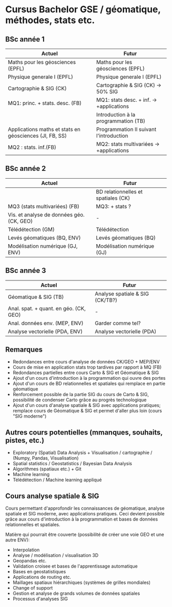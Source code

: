 # Cursus Bachelor GSE / géomatique, méthodes, stats etc.

## BSc année 1

| Actuel                                | Futur
| -                                     | -
| Maths pour les géosciences (EPFL)     | Maths pour les géosciences (EPFL)
| Physique generale I (EPFL)            | Physique generale I (EPFL)
| Cartographie & SIG (CK)               | Cartographie & SIG (CK) → 50% SIG
| MQ1: princ. + stats. desc. (FB)       | MQ1: stats desc. + inf. → +applications
|                                       | Introduction à la programmation (TB)
| Applications maths et stats en géosciences (JI, FB, SS) | Programmation II suivant l'introduction
| MQ2 : stats. inf.(FB)                 | MQ2: stats multivariées → +applications


## BSc année 2

| Actuel                                | Futur
| -                                     | -
|                                       | BD relationnelles et spatiales (CK)
| MQ3 (stats multivariées) (FB)         | MQ3: + stats ?
| Vis. et analyse de données géo. (CK, GEO) | -
| Télédétection (GM)                    | Télédétection
| Levés géomatiques (BQ, ENV)           | Levés géomatiques (BQ)
| Modélisation numérique (GJ, ENV)      | Modélisation numérique (GJ)

## BSc année 3

| Actuel                                | Futur
| -                                     | -
| Géomatique & SIG (TB)                 | Analyse spatiale & SIG (CK/TB?)
| Anal. spat. + quant. en géo. (CK, GEO) | -
| Anal. données env. (MEP, ENV)         | Garder comme tel?
| Analyse vectorielle (PDA, ENV)        | Analyse vectorielle (PDA)


## Remarques

- Redondances entre cours d'analyse de données CK/GEO + MEP/ENV
- Cours de mise en application stats trop tardives par rapport à MQ (FB)
- Redondances partielles entre cours Carto & SIG et Géomatique & SIG
- Ajout d'un cours d'introduction à la programmation qui ouvre des portes
- Ajout d'un cours de BD relationnelles et spatiales qui remplace en partie géomatique
- Renforcement possible de la partie SIG du cours de Carto & SIG, possibilité de condenser Carto grâce au progrès technologique
- Ajout d'un cours d'analyse spatiale & SIG avec applications pratiques; remplace cours de Géomatique & SIG et permet d'aller plus loin (cours "SIG moderne")


## Autres cours potentielles (mmanques, souhaits, pistes, etc.)

- Exploratory (Spatial) Data Analysis + Visualisation / cartographie / (Numpy, Pandas, Visualisation)
- Spatial statistics / Geostatistics / Bayesian Data Analysis
- Algorithmes (spatiaux etc.) + Git
- Machine learning
- Télédétection / Machine learning appliqué


## Cours analyse spatiale & SIG

Cours permettant d'approfondir les connaissances de géomatique, analyse spatiale et SIG moderne, avec applications pratiques. Ceci devient possible grâce aux cours d'introduction à la programmation et bases de données relationnelles et spatiales.

Matière qui pourrait être couverte (possibilité de créer une voie GEO et une autre ENV):

- Interpolation
- Analyse / modélisation / visualisation 3D
- Geopandas etc.
- Validation croisee et bases de l'apprentissage automatique
- Bases en geostatistiques
- Applications de routing etc.
- Maillages spatiaux hiérarchiques (systèmes de grilles mondiales)
- Change of support
- Gestion et analyse de grands volumes de données spatiales
- Processus d'analyses SIG

